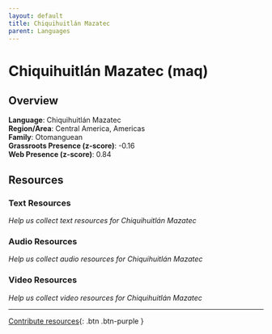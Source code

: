 ```yaml
---
layout: default
title: Chiquihuitlán Mazatec
parent: Languages
---
```


# Chiquihuitlán Mazatec (maq)

## Overview

**Language**: Chiquihuitlán Mazatec  
**Region/Area**: Central America, Americas  
**Family**: Otomanguean  
**Grassroots Presence (z-score)**: -0.16  
**Web Presence (z-score)**: 0.84  

## Resources

### Text Resources
*Help us collect text resources for Chiquihuitlán Mazatec*

### Audio Resources
*Help us collect audio resources for Chiquihuitlán Mazatec*

### Video Resources
*Help us collect video resources for Chiquihuitlán Mazatec*

---

[Contribute resources](https://forms.office.com/e/1SfLJx3u1r){: .btn .btn-purple }
